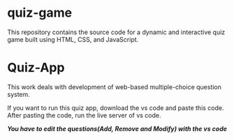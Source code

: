 # quiz-game
This repository contains the source code for a dynamic and interactive quiz game built using HTML, CSS, and JavaScript.

# Quiz-App
This work deals with development of web-based multiple-choice question system.


If you want to run this quiz app, download the vs code and paste this code.
After pasting the code, run the live server of vs code.

***You have to edit the questions(Add, Remove and Modify) with the vs code***
